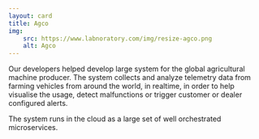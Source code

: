 ```yaml
---
layout: card
title: Agco
img:
    src: https://www.labnoratory.com/img/resize-agco.png
    alt: Agco
---
```


Our developers helped develop large system for the global agricultural machine producer. The system collects and analyze telemetry data from farming vehicles from around the world, in realtime, in order to help visualise the usage, detect malfunctions or trigger customer or dealer configured alerts.

The system runs in the cloud as a large set of well orchestrated microservices.
